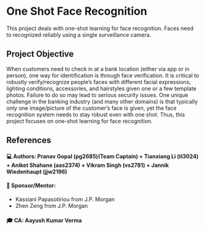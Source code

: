 # One Shot Face Recognition
This project deals with one-shot learning for face recognition. Faces need to recognized reliably using a single surveillance 
camera.

## Project Objective
When customers need to check in at a bank location (either via app or in person), one way for identification is through face verification. It is critical to robustly verify/recognize people’s faces with different facial expressions, lighting conditions, accessories, and hairstyles given one or a few template photos. Failure to do so may lead to serious security issues. One unique challenge in the banking industry (and many other domains) is that typically only one image/picture of the customer’s face is given,
yet the face recognition system needs to stay robust even with one shot. Thus, this project focuses on one-shot learning for face recognition.

## References

#### :computer: Authors: Pranav Gopal (pg2685)(Team Captain) + Tianxiang Li (tl3024) + Aniket Shahane (aas2374) + Vikram Singh (vs2781) + Jannik Wiedenhaupt (jjw2196)
 
#### :briefcase: Sponsor/Mentor: 
  - Kassiani Papasotiriou from J.P. Morgan
  - Zhen Zeng from J.P. Morgan 
#### :mortar_board: CA: Aayush Kumar Verma 
